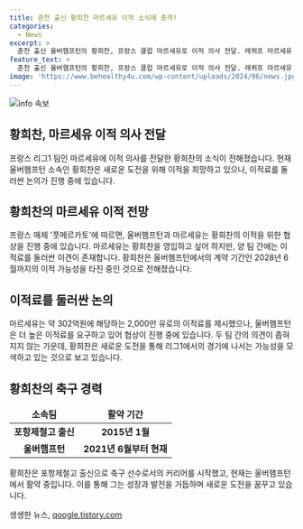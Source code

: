 ```yaml
---
title: 춘천 출신 황희찬 마르세유 이적 소식에 충격!
categories:
  - News
excerpt: >
  춘천 출신 울버햄프턴의 황희찬, 프랑스 클럽 마르세유로 이적 의사 전달. 레퀴프 마르세유 영입 리스트에 포함 보도. 이적료 놓고 의견차, 울버햄프턴 30억, 마르세유 20억 유로 제시. 황희찬은 마르세유로 합류 의사 밝혀, 양팀 협의 중. 가능성 열어둔 상황.
feature_text: >
  춘천 출신 울버햄프턴의 황희찬, 프랑스 클럽 마르세유로 이적 의사 전달. 레퀴프 마르세유 영입 리스트에 포함 보도. 이적료 놓고 의견차, 울버햄프턴 30억, 마르세유 20억 유로 제시. 황희찬은 마르세유로 합류 의사 밝혀, 양팀 협의 중. 가능성 열어둔 상황.
image: 'https://www.behealthy4u.com/wp-content/uploads/2024/06/news.jpg'
---
```


<p><img src="https://www.behealthy4u.com/wp-content/uploads/2024/06/news.jpg" alt="info 속보" /></p>

<h2 data-ke-size="size26"><b>황희찬, 마르세유 이적 의사 전달</b></h2>

<p data-ke-size="size16">프랑스 리그1 팀인 마르세유에 이적 의사를 전달한 황희찬의 소식이 전해졌습니다. 현재 울버햄프턴 소속인 황희찬은 새로운 도전을 위해 이적을 희망하고 있으나, 이적료를 둘러싼 논의가 진행 중에 있습니다.</p>

<h2 data-ke-size="size24">황희찬의 마르세유 이적 전망</h2>

<p data-ke-size="size16">프랑스 매체 '풋메르카토'에 따르면, 울버햄프턴과 마르세유는 황희찬의 이적을 위한 협상을 진행 중에 있습니다. 마르세유는 황희찬을 영입하고 싶어 하지만, 양 팀 간에는 이적료를 둘러싼 이견이 존재합니다. 황희찬은 울버햄프턴에서의 계약 기간인 2028년 6월까지의 이적 가능성을 타진 중인 것으로 전해졌습니다.</p>

<h2 data-ke-size="size24">이적료를 둘러싼 논의</h2>

<p data-ke-size="size16">마르세유는 약 302억원에 해당하는 2,000만 유로의 이적료를 제시했으나, 울버햄프턴은 더 높은 이적료를 요구하고 있어 협상이 진행 중에 있습니다. 두 팀 간의 의견이 좁혀지지 않는 가운데, 황희찬은 새로운 도전을 통해 리그1에서의 경기에 나서는 가능성을 모색하고 있는 것으로 보고 있습니다.</p>

<h2 data-ke-size="size24">황희찬의 축구 경력</h2>

<table>
    <thead>
        <tr>
            <td style="text-align: center; height: 17px;"><b>소속팀</b></td>
            <td style="text-align: center; height: 17px;"><b>활약 기간</b></td>
        </tr>
    </thead>
    <tbody>
        <tr>
            <td style="text-align: center; height: 17px;"><b>포항제철고 출신</b></td>
            <td style="text-align: center; height: 17px;"><b>2015년 1월</b></td>
        </tr>
        <tr>
            <td style="text-align: center; height: 17px;"><b>울버햄프턴</b></td>
            <td style="text-align: center; height: 17px;"><b>2021년 6월부터 현재</b></td>
        </tr>
    </tbody>
</table>

<p data-ke-size="size16">황희찬은 포항제철고 출신으로 축구 선수로서의 커리어를 시작했고, 현재는 울버햄프턴에서 활약 중입니다. 이를 통해 그는 성장과 발전을 거듭하며 새로운 도전을 꿈꾸고 있습니다.</p>
생생한 뉴스, <a href="https://qoogle.tistory.com" rel="dofollow">qoogle.tistory.com</a>


